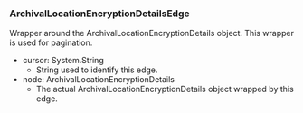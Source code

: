 ### ArchivalLocationEncryptionDetailsEdge
Wrapper around the ArchivalLocationEncryptionDetails object. This wrapper is used for pagination.

- cursor: System.String
  - String used to identify this edge.
- node: ArchivalLocationEncryptionDetails
  - The actual ArchivalLocationEncryptionDetails object wrapped by this edge.

